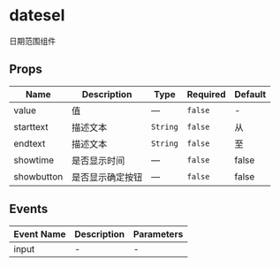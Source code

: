 # datesel

日期范围组件

## Props

<!-- @vuese:datesel:props:start -->
|Name|Description|Type|Required|Default|
|---|---|---|---|---|
|value|值|—|`false`|-|
|starttext|描述文本|`String`|`false`|从|
|endtext|描述文本|`String`|`false`|至|
|showtime|是否显示时间|—|`false`|false|
|showbutton|是否显示确定按钮|—|`false`|false|

<!-- @vuese:datesel:props:end -->


## Events

<!-- @vuese:datesel:events:start -->
|Event Name|Description|Parameters|
|---|---|---|
|input|-|-|

<!-- @vuese:datesel:events:end -->


